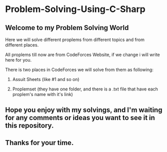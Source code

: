 # Problem-Solving-Using-C-Sharp

## Welcome to my Problem Solving World

Here we will solve different proplems from different topics and from different places.

All proplems till now are from CodeForces Website, if we change i will write here for you.

There is two places in CodeForces we will solve from them as following:

1) Assuit Sheets (like #1 and so on)

2) Proplemset (they have one folder, and there is a .txt file that have each proplem's name with it's link)

## Hope you enjoy with my solvings, and I'm waiting for any comments or ideas you want to see it in this repository.

## Thanks for your time.